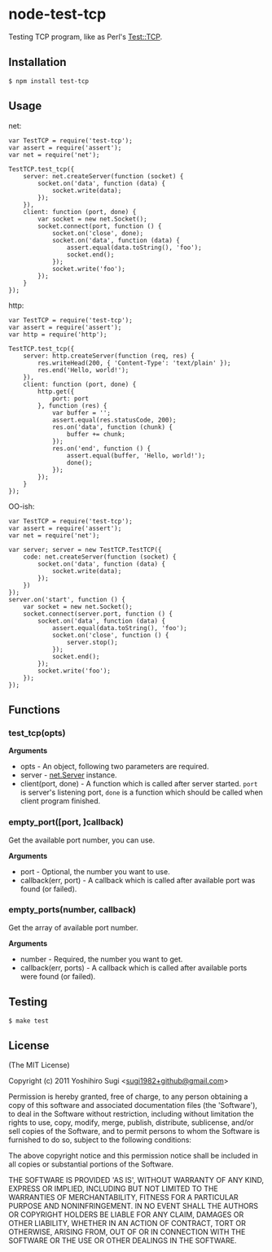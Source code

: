 # node-test-tcp #

Testing TCP program, like as Perl's [Test::TCP](http://search.cpan.org/~tokuhirom/Test-TCP/).

## Installation ##

    $ npm install test-tcp

## Usage ##

net:

    var TestTCP = require('test-tcp');
    var assert = require('assert');
    var net = require('net');
    
    TestTCP.test_tcp({
        server: net.createServer(function (socket) {
            socket.on('data', function (data) {
                socket.write(data);
            });
        }),
        client: function (port, done) {
            var socket = new net.Socket();
            socket.connect(port, function () {
                socket.on('close', done);
                socket.on('data', function (data) {
                    assert.equal(data.toString(), 'foo');
                    socket.end();
                });
                socket.write('foo');
            });
        }
    });

http:

    var TestTCP = require('test-tcp');
    var assert = require('assert');
    var http = require('http');
    
    TestTCP.test_tcp({
        server: http.createServer(function (req, res) {
            res.writeHead(200, { 'Content-Type': 'text/plain' });
            res.end('Hello, world!');
        }),
        client: function (port, done) {
            http.get({
                port: port
            }, function (res) {
                var buffer = '';
                assert.equal(res.statusCode, 200);
                res.on('data', function (chunk) {
                    buffer += chunk;
                });
                res.on('end', function () {
                    assert.equal(buffer, 'Hello, world!');
                    done();
                });
            });
        }
    });

OO-ish:

    var TestTCP = require('test-tcp');
    var assert = require('assert');
    var net = require('net');
    
    var server; server = new TestTCP.TestTCP({
        code: net.createServer(function (socket) {
            socket.on('data', function (data) {
                socket.write(data);
            });
        })
    });
    server.on('start', function () {
        var socket = new net.Socket();
        socket.connect(server.port, function () {
            socket.on('data', function (data) {
                assert.equal(data.toString(), 'foo');
                socket.on('close', function () {
                    server.stop();
                });
                socket.end();
            });
            socket.write('foo');
        });
    });

## Functions ##

### test_tcp(opts) ###

__Arguments__

* opts - An object, following two parameters are required.
 * server - [net.Server](http://nodejs.org/docs/v0.4.12/api/net.html#net.Server) instance.
 * client(port, done) - A function which is called after server started. `port` is server's listening port, `done` is a function which should be called when client program finished.

### empty_port([port, ]callback) ###

Get the available port number, you can use.

__Arguments__

* port - Optional, the number you want to use.
* callback(err, port) - A callback which is called after available port was found (or failed).

### empty_ports(number, callback) ###

Get the array of available port number.

__Arguments__

* number - Required, the number you want to get.
* callback(err, ports) - A callback which is called after available ports were found (or failed).

## Testing ##

    $ make test

## License ##

(The MIT License)

Copyright (c) 2011 Yoshihiro Sugi &lt;sugi1982+github@gmail.com&gt;

Permission is hereby granted, free of charge, to any person obtaining
a copy of this software and associated documentation files (the
'Software'), to deal in the Software without restriction, including
without limitation the rights to use, copy, modify, merge, publish,
distribute, sublicense, and/or sell copies of the Software, and to
permit persons to whom the Software is furnished to do so, subject to
the following conditions:

The above copyright notice and this permission notice shall be
included in all copies or substantial portions of the Software.

THE SOFTWARE IS PROVIDED 'AS IS', WITHOUT WARRANTY OF ANY KIND,
EXPRESS OR IMPLIED, INCLUDING BUT NOT LIMITED TO THE WARRANTIES OF
MERCHANTABILITY, FITNESS FOR A PARTICULAR PURPOSE AND NONINFRINGEMENT.
IN NO EVENT SHALL THE AUTHORS OR COPYRIGHT HOLDERS BE LIABLE FOR ANY
CLAIM, DAMAGES OR OTHER LIABILITY, WHETHER IN AN ACTION OF CONTRACT,
TORT OR OTHERWISE, ARISING FROM, OUT OF OR IN CONNECTION WITH THE
SOFTWARE OR THE USE OR OTHER DEALINGS IN THE SOFTWARE.
